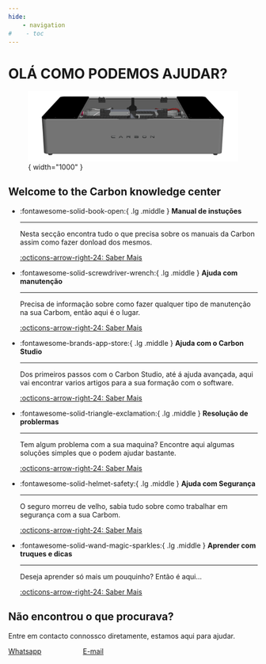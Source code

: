 ```yaml
---
hide:
    - navigation
#    - toc
---
```

# OLÁ COMO PODEMOS AJUDAR?

<figure markdown="span">

  ![Carbon](images/GadgetCARBON.PNG){ width="1000" }
  <figcaption></figcaption>

</figure>

## Welcome to the Carbon knowledge center

<div class="grid cards" markdown>

-   :fontawesome-solid-book-open:{ .lg .middle } __Manual de instuções__

    ---

    Nesta secção encontra tudo o que precisa sobre os manuais da Carbon assim como fazer donload dos mesmos.

    [:octicons-arrow-right-24: Saber Mais](https://gadgetpluskdb.github.io/Carbon-FAQS/manual/)

-   :fontawesome-solid-screwdriver-wrench:{ .lg .middle } __Ajuda com manutenção__

    ---

    Precisa de informação sobre como fazer qualquer tipo de manutenção na sua Carbom, então aqui é o lugar.

    [:octicons-arrow-right-24: Saber Mais](https://gadgetpluskdb.github.io/Carbon-FAQS/manuten%C3%A7%C3%A3o/%C3%A1gua/agua-na-carbon/)

-   :fontawesome-brands-app-store:{ .lg .middle } __Ajuda com o Carbon Studio__

    ---

    Dos primeiros passos com o Carbon Studio, até á ajuda avançada, aqui vai encontrar varios artigos para a sua formação com o software.

    [:octicons-arrow-right-24: Saber Mais](https://gadgetpluskdb.github.io/Carbon-FAQS/studio/instalar-software/)

-   :fontawesome-solid-triangle-exclamation:{ .lg .middle } __Resolução de problermas__

    ---

    Tem algum problema com a sua maquina? Encontre aqui algumas soluções simples que o podem ajudar bastante.

    [:octicons-arrow-right-24: Saber Mais](https://gadgetpluskdb.github.io/Carbon-FAQS/troubleshooting/corte-diferente/ajustar-correias/)

-   :fontawesome-solid-helmet-safety:{ .lg .middle } __Ajuda com Segurança__

    ---

    O seguro morreu de velho, sabia tudo sobre como trabalhar em segurança com a sua Carbom.

    [:octicons-arrow-right-24: Saber Mais](https://gadgetpluskdb.github.io/Carbon-FAQS/seguran%C3%A7a/instruc%C3%B5es-seguranca/)

-   :fontawesome-solid-wand-magic-sparkles:{ .lg .middle } __Aprender com truques e dicas__

    ---

    Deseja aprender só mais um pouquinho? Então é aqui...

    [:octicons-arrow-right-24: Saber Mais](https://gadgetpluskdb.github.io/Carbon-FAQS/truques-%26-dicas/vetorizar-imagem/)          

</div>

## Não encontrou o que procurava?

Entre em contacto connossco diretamente, estamos aqui para ajudar.

<!DOCTYPE html>
<html lang="en">
<head>
    <meta charset="UTF-8">
    <meta name="viewport" content="width=device-width, initial-scale=1.0">
    <title>Document</title>
    <link rel="stylesheet" href="https://cdnjs.cloudflare.com/ajax/libs/font-awesome/6.0.0-beta3/css/all.min.css">
</head>

<div style="display: inline-block; margin-right: 80px;">
    <a href="https://api.whatsapp.com/send?1=pt_pt&phone=351939039730" class="md-button" style="width: 200px; height: 54px;">
        Whatsapp <i class="fab fa-whatsapp" style="vertical-align: middle;"></i>
    </a>
</div>

<div style="display: inline-block;">
    <a href="mailto:contacto@gadgetplus.pt" class="md-button" style="width: 200px; height: 54px;">
        E-mail <i class="fas fa-paper-plane" style="vertical-align: middle;"></i>
    </a>
</div>